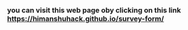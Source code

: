 ### you can visit this web page oby clicking on this link https://himanshuhack.github.io/survey-form/